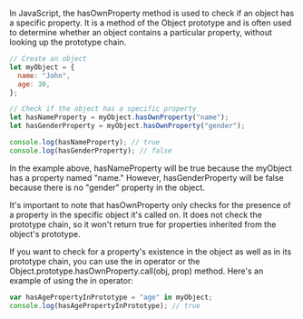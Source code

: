 In JavaScript, the hasOwnProperty method is used to check if an object has a specific property. It is a method of the Object prototype and is often used to determine whether an object contains a particular property, without looking up the prototype chain.

```js
// Create an object
let myObject = {
  name: "John",
  age: 30,
};

// Check if the object has a specific property
let hasNameProperty = myObject.hasOwnProperty("name");
let hasGenderProperty = myObject.hasOwnProperty("gender");

console.log(hasNameProperty); // true
console.log(hasGenderProperty); // false
```

In the example above, hasNameProperty will be true because the myObject has a property named "name." However, hasGenderProperty will be false because there is no "gender" property in the object.

It's important to note that hasOwnProperty only checks for the presence of a property in the specific object it's called on. It does not check the prototype chain, so it won't return true for properties inherited from the object's prototype.

If you want to check for a property's existence in the object as well as in its prototype chain, you can use the in operator or the Object.prototype.hasOwnProperty.call(obj, prop) method. Here's an example of using the in operator:

```js
var hasAgePropertyInPrototype = "age" in myObject;
console.log(hasAgePropertyInPrototype); // true
```